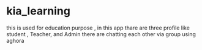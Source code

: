 # kia_learning
this is used for education purpose , in this app thare are three profile like student , Teacher, and Admin there are chatting each other via group using aghora 
